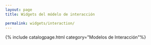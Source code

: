 ```yaml
---
layout: page
title: Widgets del módelo de interacción

permalink: widgets/interaction/
---
```

{% include catalogpage.html category="Modelos de Interacción"%}  